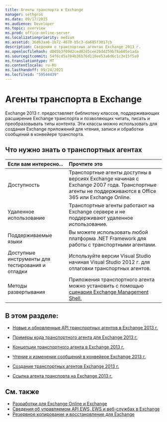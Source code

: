 ```yaml
---
title: Агенты транспорта в Exchange
manager: sethgros
ms.date: 09/17/2015
ms.audience: Developer
ms.topic: overview
ms.prod: office-online-server
ms.localizationpriority: medium
ms.assetid: 36d63aa6-1b72-4670-b5c3-da685f3017cb
description: Сведения о транспортных агентах Exchange 2013 г.
ms.openlocfilehash: d005b3f09d2ced02d5cee26dd259b78a605e1ada
ms.sourcegitcommit: 54f6cd5a704b36b76d110ee53a6d6c1c3e15f5a9
ms.translationtype: MT
ms.contentlocale: ru-RU
ms.lasthandoff: 09/24/2021
ms.locfileid: "59544439"
---
```

# <a name="transport-agents-in-exchange"></a>Агенты транспорта в Exchange
  
Exchange 2013 г. предоставляет библиотеку классов, поддерживающих расширение Exchange транспорта и позволяющих читать, писать и преобразовывать типы контента. Эти классы можно использовать для создания Exchange приложений для чтения, записи и обработки сообщений в конвейере транспорта.
  
## <a name="what-you-need-to-know-about-transport-agents"></a>Что нужно знать о транспортных агентах

|Если вам интересно...|Прочтите это|
|:-----|:-----|
|Доступность  <br/> |Транспортные агенты доступны в версиях Exchange начиная с Exchange 2007 года. Транспортные агенты не поддерживаются в Office 365 или Exchange Online.  <br/> |
|Удаленное использование  <br/> |Транспортные агенты работают на Exchange сервере и не поддерживают удаленное использование.  <br/> |
|Поддерживаемые языки  <br/> |Вы можете использовать любой платформа .NET Framework для работы с транспортными агентами.  <br/> |
|Доступные инструменты для тестирования и отладки  <br/> |Используйте версии Visual Studio начиная Visual Studio 2012 г. для отлаговки транспортных агентов.  <br/> |
|Методы развертывания  <br/> |Приложения транспортного агента можно установить с помощью [сценария Exchange Management Shell.](../management/exchange-management-shell.md)  <br/> |
   
## <a name="in-this-section"></a>В этом разделе:

- [Новые и обновленные API транспортных агентов в Exchange 2013 г.](new-and-updated-transport-agent-apis-in-exchange-2013.md)
    
- [Примеры кода транспортного агента для Exchange 2013 г.](transport-agent-code-samples-for-exchange-2013.md)
    
- [Концепции транспортного агента в Exchange 2013 г.](transport-agent-concepts-in-exchange-2013.md)
    
- [Чтение и изменение сообщений в конвейере Exchange 2013 г.](reading-and-modifying-messages-in-the-exchange-2013-transport-pipeline.md)
    
- [Создание транспортных агентов Exchange 2013 г.](creating-transport-agents-for-exchange-2013.md)
    
- [Ссылка агента транспорта на Exchange 2013 г.](transport-agent-reference-for-exchange-2013.md)
    
## <a name="see-also"></a>См. также

- [Разработки для Exchange Online и Exchange](../exchange-server-development.md)    
- [Сведения об управляемом API EWS, EWS и веб-службах в Exchange](../exchange-web-services/explore-the-ews-managed-api-ews-and-web-services-in-exchange.md)   
- [Резервное копирование и восстановление для Exchange](../backup-restore/backup-and-restore-for-exchange-2013.md) 
    

